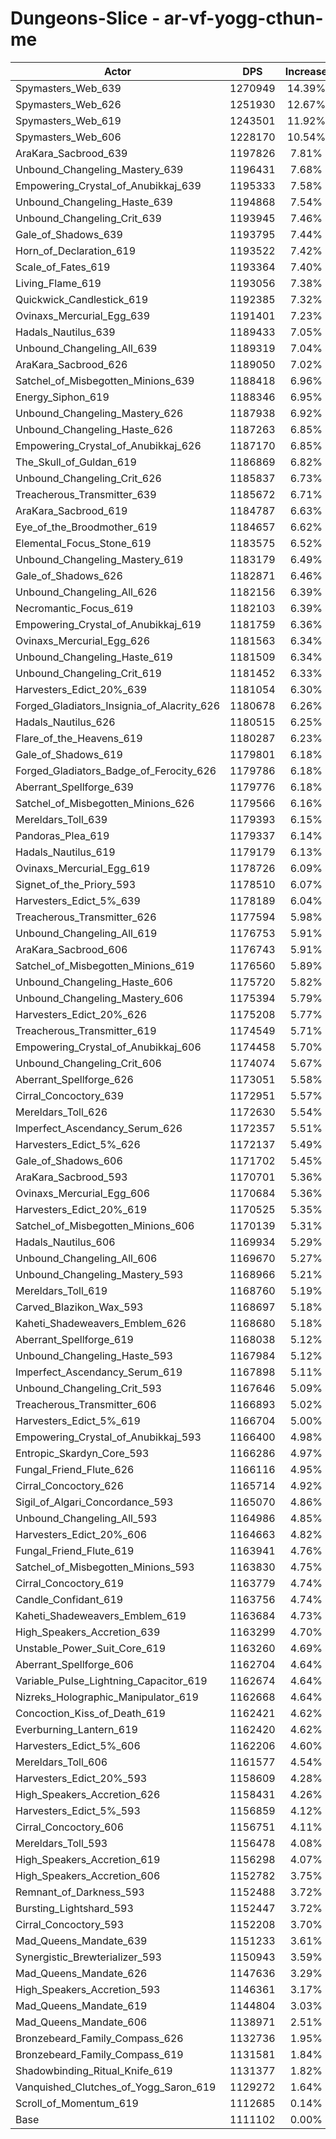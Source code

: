 # Dungeons-Slice - ar-vf-yogg-cthun-me
| Actor | DPS | Increase |
|---|:---:|:---:|
|Spymasters_Web_639|1270949|14.39%|
|Spymasters_Web_626|1251930|12.67%|
|Spymasters_Web_619|1243501|11.92%|
|Spymasters_Web_606|1228170|10.54%|
|AraKara_Sacbrood_639|1197826|7.81%|
|Unbound_Changeling_Mastery_639|1196431|7.68%|
|Empowering_Crystal_of_Anubikkaj_639|1195333|7.58%|
|Unbound_Changeling_Haste_639|1194868|7.54%|
|Unbound_Changeling_Crit_639|1193945|7.46%|
|Gale_of_Shadows_639|1193795|7.44%|
|Horn_of_Declaration_619|1193522|7.42%|
|Scale_of_Fates_619|1193364|7.40%|
|Living_Flame_619|1193056|7.38%|
|Quickwick_Candlestick_619|1192385|7.32%|
|Ovinaxs_Mercurial_Egg_639|1191401|7.23%|
|Hadals_Nautilus_639|1189433|7.05%|
|Unbound_Changeling_All_639|1189319|7.04%|
|AraKara_Sacbrood_626|1189050|7.02%|
|Satchel_of_Misbegotten_Minions_639|1188418|6.96%|
|Energy_Siphon_619|1188346|6.95%|
|Unbound_Changeling_Mastery_626|1187938|6.92%|
|Unbound_Changeling_Haste_626|1187263|6.85%|
|Empowering_Crystal_of_Anubikkaj_626|1187170|6.85%|
|The_Skull_of_Guldan_619|1186869|6.82%|
|Unbound_Changeling_Crit_626|1185837|6.73%|
|Treacherous_Transmitter_639|1185672|6.71%|
|AraKara_Sacbrood_619|1184787|6.63%|
|Eye_of_the_Broodmother_619|1184657|6.62%|
|Elemental_Focus_Stone_619|1183575|6.52%|
|Unbound_Changeling_Mastery_619|1183179|6.49%|
|Gale_of_Shadows_626|1182871|6.46%|
|Unbound_Changeling_All_626|1182156|6.39%|
|Necromantic_Focus_619|1182103|6.39%|
|Empowering_Crystal_of_Anubikkaj_619|1181759|6.36%|
|Ovinaxs_Mercurial_Egg_626|1181563|6.34%|
|Unbound_Changeling_Haste_619|1181509|6.34%|
|Unbound_Changeling_Crit_619|1181452|6.33%|
|Harvesters_Edict_20%_639|1181054|6.30%|
|Forged_Gladiators_Insignia_of_Alacrity_626|1180678|6.26%|
|Hadals_Nautilus_626|1180515|6.25%|
|Flare_of_the_Heavens_619|1180287|6.23%|
|Gale_of_Shadows_619|1179801|6.18%|
|Forged_Gladiators_Badge_of_Ferocity_626|1179786|6.18%|
|Aberrant_Spellforge_639|1179776|6.18%|
|Satchel_of_Misbegotten_Minions_626|1179566|6.16%|
|Mereldars_Toll_639|1179393|6.15%|
|Pandoras_Plea_619|1179337|6.14%|
|Hadals_Nautilus_619|1179179|6.13%|
|Ovinaxs_Mercurial_Egg_619|1178726|6.09%|
|Signet_of_the_Priory_593|1178510|6.07%|
|Harvesters_Edict_5%_639|1178189|6.04%|
|Treacherous_Transmitter_626|1177594|5.98%|
|Unbound_Changeling_All_619|1176753|5.91%|
|AraKara_Sacbrood_606|1176743|5.91%|
|Satchel_of_Misbegotten_Minions_619|1176560|5.89%|
|Unbound_Changeling_Haste_606|1175720|5.82%|
|Unbound_Changeling_Mastery_606|1175394|5.79%|
|Harvesters_Edict_20%_626|1175208|5.77%|
|Treacherous_Transmitter_619|1174549|5.71%|
|Empowering_Crystal_of_Anubikkaj_606|1174458|5.70%|
|Unbound_Changeling_Crit_606|1174074|5.67%|
|Aberrant_Spellforge_626|1173051|5.58%|
|Cirral_Concoctory_639|1172951|5.57%|
|Mereldars_Toll_626|1172630|5.54%|
|Imperfect_Ascendancy_Serum_626|1172357|5.51%|
|Harvesters_Edict_5%_626|1172137|5.49%|
|Gale_of_Shadows_606|1171702|5.45%|
|AraKara_Sacbrood_593|1170701|5.36%|
|Ovinaxs_Mercurial_Egg_606|1170684|5.36%|
|Harvesters_Edict_20%_619|1170525|5.35%|
|Satchel_of_Misbegotten_Minions_606|1170139|5.31%|
|Hadals_Nautilus_606|1169934|5.29%|
|Unbound_Changeling_All_606|1169670|5.27%|
|Unbound_Changeling_Mastery_593|1168966|5.21%|
|Mereldars_Toll_619|1168760|5.19%|
|Carved_Blazikon_Wax_593|1168697|5.18%|
|Kaheti_Shadeweavers_Emblem_626|1168680|5.18%|
|Aberrant_Spellforge_619|1168038|5.12%|
|Unbound_Changeling_Haste_593|1167984|5.12%|
|Imperfect_Ascendancy_Serum_619|1167898|5.11%|
|Unbound_Changeling_Crit_593|1167646|5.09%|
|Treacherous_Transmitter_606|1166893|5.02%|
|Harvesters_Edict_5%_619|1166704|5.00%|
|Empowering_Crystal_of_Anubikkaj_593|1166400|4.98%|
|Entropic_Skardyn_Core_593|1166286|4.97%|
|Fungal_Friend_Flute_626|1166116|4.95%|
|Cirral_Concoctory_626|1165714|4.92%|
|Sigil_of_Algari_Concordance_593|1165070|4.86%|
|Unbound_Changeling_All_593|1164986|4.85%|
|Harvesters_Edict_20%_606|1164663|4.82%|
|Fungal_Friend_Flute_619|1163941|4.76%|
|Satchel_of_Misbegotten_Minions_593|1163830|4.75%|
|Cirral_Concoctory_619|1163779|4.74%|
|Candle_Confidant_619|1163756|4.74%|
|Kaheti_Shadeweavers_Emblem_619|1163684|4.73%|
|High_Speakers_Accretion_639|1163299|4.70%|
|Unstable_Power_Suit_Core_619|1163260|4.69%|
|Aberrant_Spellforge_606|1162704|4.64%|
|Variable_Pulse_Lightning_Capacitor_619|1162674|4.64%|
|Nizreks_Holographic_Manipulator_619|1162668|4.64%|
|Concoction_Kiss_of_Death_619|1162421|4.62%|
|Everburning_Lantern_619|1162420|4.62%|
|Harvesters_Edict_5%_606|1162206|4.60%|
|Mereldars_Toll_606|1161577|4.54%|
|Harvesters_Edict_20%_593|1158609|4.28%|
|High_Speakers_Accretion_626|1158431|4.26%|
|Harvesters_Edict_5%_593|1156859|4.12%|
|Cirral_Concoctory_606|1156751|4.11%|
|Mereldars_Toll_593|1156478|4.08%|
|High_Speakers_Accretion_619|1156298|4.07%|
|High_Speakers_Accretion_606|1152782|3.75%|
|Remnant_of_Darkness_593|1152488|3.72%|
|Bursting_Lightshard_593|1152447|3.72%|
|Cirral_Concoctory_593|1152208|3.70%|
|Mad_Queens_Mandate_639|1151233|3.61%|
|Synergistic_Brewterializer_593|1150943|3.59%|
|Mad_Queens_Mandate_626|1147636|3.29%|
|High_Speakers_Accretion_593|1146361|3.17%|
|Mad_Queens_Mandate_619|1144804|3.03%|
|Mad_Queens_Mandate_606|1138971|2.51%|
|Bronzebeard_Family_Compass_626|1132736|1.95%|
|Bronzebeard_Family_Compass_619|1131581|1.84%|
|Shadowbinding_Ritual_Knife_619|1131377|1.82%|
|Vanquished_Clutches_of_Yogg_Saron_619|1129272|1.64%|
|Scroll_of_Momentum_619|1112685|0.14%|
|Base|1111102|0.00%|
